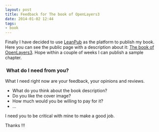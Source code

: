 ```yaml
---
layout: post
title: Feedback for The book of OpenLayers3
date: 2014-01-02 12:44
tags:
- book
---
```

Finally I have decided to use <a href="https://leanpub.com/">LeanPub</a> as the platform to publish my book. Here you can see the public page with a description about it: <a href="https://leanpub.com/thebookofopenlayers3">The book of OpenLayers3</a>. Hope within a couple of weeks I can publish a sample chapter.

<h3> What do I need from you?</h3>
<p>What I need right now are your feedback, your opinions and reviews.</p>
<ul>
<li>What do you think about the book description?</li>
<li>Do you like the cover image?</li>
<li>How much would you be willing to pay for it?</li>
<li>...</li>
</ul>
<p>I need you to be critical with mine to make a good job.</p>
<p>Thanks !!!</p>
